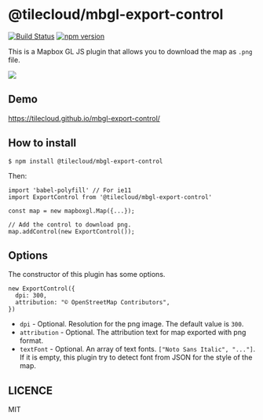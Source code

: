 # @tilecloud/mbgl-export-control

[![Build Status](https://travis-ci.org/tilecloud/mbgl-export-control.svg?branch=master)](https://travis-ci.org/tilecloud/mbgl-export-control)
[![npm version](https://badge.fury.io/js/%40tilecloud%2Fmbgl-export-control.svg)](https://badge.fury.io/js/%40tilecloud%2Fmbgl-export-control)

This is a Mapbox GL JS plugin that allows you to download the map as `.png` file.

![](https://www.evernote.com/l/ABW7C9vzeu9FsrMfu900lhOknLVdcP-vcCQB/image.png)

## Demo

https://tilecloud.github.io/mbgl-export-control/

## How to install

```
$ npm install @tilecloud/mbgl-export-control
```

Then:

```node
import 'babel-polyfill' // For ie11
import ExportControl from '@tilecloud/mbgl-export-control'

const map = new mapboxgl.Map({...});

// Add the control to download png.
map.addControl(new ExportControl());
```

## Options

The constructor of this plugin has some options.

```node
new ExportControl({
  dpi: 300,
  attribution: "© OpenStreetMap Contributors",
})
```

* `dpi` - Optional. Resolution for the png image. The default value is `300`.
* `attribution` - Optional. The attribution text for map exported with png format.
* `textFont` - Optional. An array of text fonts. `["Noto Sans Italic", "..."]`. If it is empty, this plugin try to detect font from JSON for the style of the map.

## LICENCE

MIT
